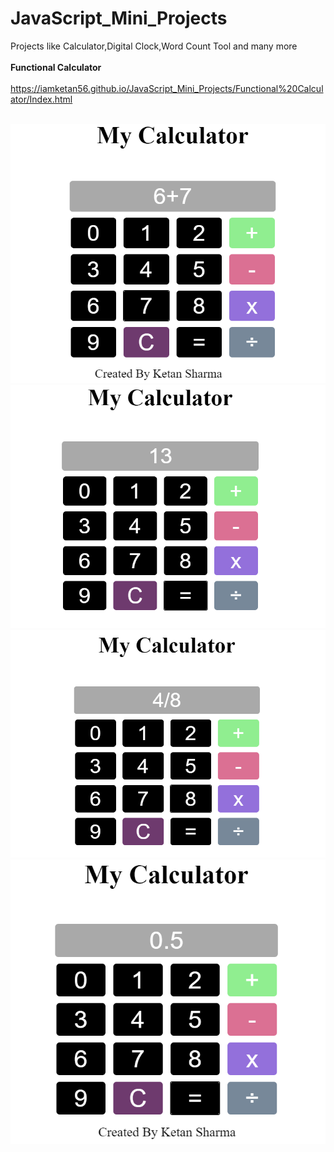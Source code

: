 # JavaScript_Mini_Projects
 Projects like Calculator,Digital Clock,Word Count Tool and many more<br><br>
<b>Functional Calculator</b><br><br>
https://iamketan56.github.io/JavaScript_Mini_Projects/Functional%20Calculator/Index.html
<br><br>

![](https://github.com/iamketan56/JavaScript_Mini_Projects/blob/main/Functional%20Calculator/interface2.PNG)
![](https://github.com/iamketan56/JavaScript_Mini_Projects/blob/main/Functional%20Calculator/interface3.PNG)
![](https://github.com/iamketan56/JavaScript_Mini_Projects/blob/main/Functional%20Calculator/interface4.PNG)
![](https://github.com/iamketan56/JavaScript_Mini_Projects/blob/main/Functional%20Calculator/interface5.PNG)

